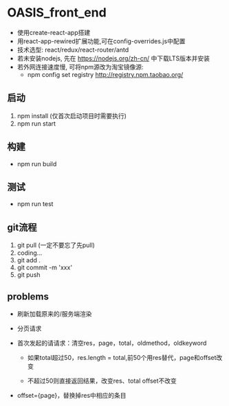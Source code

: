 # OASIS_front_end #
- 使用create-react-app搭建
- 用react-app-rewired扩展功能,可在config-overrides.js中配置
- 技术选型: react/redux/react-router/antd
- 若未安装nodejs, 先在 https://nodejs.org/zh-cn/ 中下载LTS版本并安装
- 若外网连接速度慢, 可将npm源改为淘宝镜像源:
  - npm config set registry http://registry.npm.taobao.org/

## 启动 ##
1. npm install (仅首次启动项目时需要执行)
2. npm run start


## 构建 ##
- npm run build

## 测试 ##
- npm run test

## git流程 ##
1. git pull (一定不要忘了先pull)
2. coding...
3. git add .
4. git commit -m 'xxx'
5. git push


## problems
- 刷新加载原来的/服务端渲染
- 分页请求


- 首次发起的请请求：清空res，page，total，oldmethod，oldkeyword

  - 如果total超过50，res.length = total,前50个用res替代，page和offset改变

  - 不超过50则直接返回结果，改变res、total     offset不改变
- offset={page}，替换掉res中相应的条目